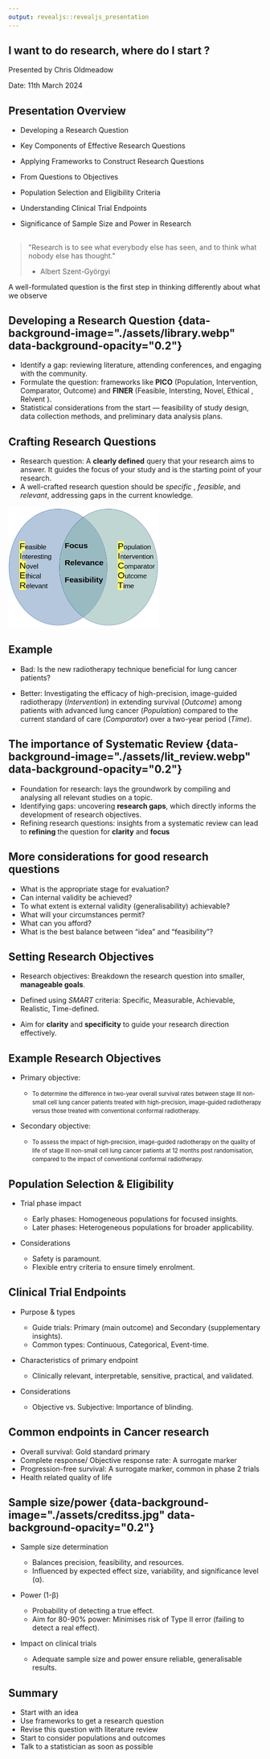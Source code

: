 ```yaml
---
output: revealjs::revealjs_presentation
---
```


<section id="title-slide" data-background-image="./assets/Building_Dusk_Background.jpg" data-background-opacity="0.2" data-state="title">
  <h1>I want to do research, where do I start ?</h1>
  <p>Presented by Chris Oldmeadow</p>
  <p>Date: 11th March 2024</p>
</section>

## Presentation Overview

- Developing a Research Question

- Key Components of Effective Research Questions

- Applying Frameworks to Construct Research Questions

- From Questions to Objectives

- Population Selection and Eligibility Criteria 

- Understanding Clinical Trial Endpoints

- Significance of Sample Size and Power in Research


## 

> "Research is to see what everybody else has seen, and to think what nobody else has thought."  
> - Albert Szent-Györgyi


A well-formulated question is the first step in thinking differently about what we observe

## Developing a Research Question {data-background-image="./assets/library.webp" data-background-opacity="0.2"}
   - Identify a gap: reviewing literature, attending conferences, and engaging with the community.
   - Formulate the question: frameworks like **PICO** (Population, Intervention, Comparator, Outcome) and **FINER** (Feasible, Intersting, Novel, Ethical , Relvent ).
   - Statistical considerations from the start — feasibility of study design, data collection methods, and preliminary data analysis plans.

## Crafting Research Questions 

- Research question: A **clearly defined** query that your research aims to answer. It guides the focus of your study and is the starting point of your research.
- A well-crafted research question should be *specific* , *feasible*, and *relevant*, addressing gaps in the current knowledge.

 <img src="PICO_and_FINER.png" width = 300>


## Example

- Bad: Is the new radiotherapy technique beneficial for lung cancer patients?

- Better: Investigating the efficacy of high-precision, image-guided radiotherapy (*Intervention*) in extending survival (*Outcome*) among patients with advanced lung cancer (*Population*) compared to the current standard of care (*Comparator*) over a two-year period (*Time*).


## The importance of Systematic Review {data-background-image="./assets/lit_review.webp" data-background-opacity="0.2"}


- Foundation for research: lays the groundwork by compiling and analysing all relevant studies on a topic.
- Identifying gaps: uncovering **research gaps**, which directly informs the development of research objectives.
- Refining research questions: insights from a systematic review can lead to **refining** the question for **clarity** and **focus**


## More considerations for good research questions
   - What is the appropriate stage for evaluation?
   - Can internal validity be achieved?
   - To what extent is external validity (generalisability) achievable?
   - What will your circumstances permit?
   -  What can you afford?
   - What is the best balance between “idea” and “feasibility”? 

## Setting Research Objectives

   - Research objectives: Breakdown the research question into smaller, **manageable goals**. 

   - Defined using *SMART* criteria: Specific, Measurable, Achievable, Realistic, Time-defined.
   
   - Aim for **clarity** and **specificity** to guide your research direction effectively.


## Example Research Objectives
<style>
.small-text {
  font-size: 0.8em; /* You can adjust the value to make it smaller/bigger */
}
</style>


- Primary objective:
  - <span class="small-text"> To determine the difference in two-year overall survival rates between stage III non-small cell lung cancer patients treated with high-precision, image-guided radiotherapy versus those treated with conventional conformal radiotherapy.

- Secondary objective:
  - <span class="small-text"> To assess the impact of high-precision, image-guided radiotherapy on the quality of life of stage III non-small cell lung cancer patients at 12 months post randomisation, compared to the impact of conventional conformal radiotherapy.

## Population Selection & Eligibility

- Trial phase impact
  - Early phases: Homogeneous populations for focused insights.
  - Later phases: Heterogeneous populations for broader applicability.

- Considerations
    - Safety is paramount.
    - Flexible entry criteria to ensure timely enrolment.


## Clinical Trial Endpoints

- Purpose & types
  - Guide trials: Primary (main outcome) and Secondary (supplementary insights).
  - Common types: Continuous, Categorical, Event-time.

- Characteristics of primary endpoint
  - Clinically relevant, interpretable, sensitive, practical, and validated.

- Considerations
  - Objective vs. Subjective: Importance of blinding.


## Common endpoints in Cancer research

- Overall survival: Gold standard primary 
- Complete response/ Objective response rate: A surrogate marker 
- Progression-free survival: A surrogate marker, common in phase 2 trials
- Health related quality of life 



## Sample size/power {data-background-image="./assets/creditss.jpg" data-background-opacity="0.2"}


- Sample size determination
  - Balances precision, feasibility, and resources.
  - Influenced by expected effect size, variability, and significance level (α).

- Power (1-β)
  - Probability of detecting a true effect.
  - Aim for 80-90% power: Minimises risk of Type II error (failing to detect a real effect).

 - Impact on clinical trials
   - Adequate sample size and power ensure reliable, generalisable results.


## Summary

- Start with an idea
- Use frameworks to get a research question
- Revise this question with literature review
- Start to consider populations and outcomes
- Talk to a statistician as soon as possible



<!-- To convert this markdown file into a HTML presentation, you would use the command pandoc -s -t revealjs  -V revealjs-url=https://unpkg.com/reveal.js/ -o presentation.html mypresentation.md. This tells pandoc to create a standalone (-s) reveal.js presentation (-t revealjs) with the output filename of presentation.html from the input file mypresentation.md.

You can also add other options like -V revealjs-url=path/to/reveal.js if reveal.js is not in the default path and other reveal.js specific options in the YAML front matter to customize the presentation. -->


